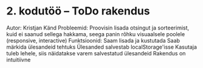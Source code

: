 # 2. kodutöö – ToDo rakendus


Autor: Kristjan Känd
Probleemid: Proovisin lisada otsingut ja sorteerimist, kuid ei saanud sellega hakkama, seega panin rõhku visuaalsele poolele (responsive, interactive)
Funktsioonid:
Saam lisada ja kustutada
Saab märkida ülesandeid tehtuks
Ülesanded salvestab localStorage'isse
Kasutaja tuleb lehele, siis näidatakse varem salvestatud ülesandeid
Rakendus on intuitiivne

